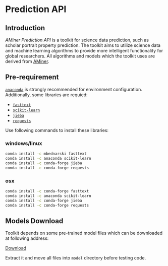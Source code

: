 # Prediction API
## Introduction

_AMiner Prediction API_ is a toolkit for science data prediction, such as scholar portrait property prediction. The toolkit aims to utilize science data and machine learning algorithms to provide more intelligent functionality for global researchers. All algorithms and models which the toolkit uses are derived from [AMiner](https://aminer.cn).

## Pre-requirement

[`anaconda`](https://www.anaconda.com/) is strongly recommended for environment configuration. Additionally, some libraries are requied:

* [`fasttext`](https://fasttext.cc/)
* [`scikit-learn`](https://scikit-learn.org/)
* [`jieba`](https://github.com/fxsjy/jieba)
* [`requests`](https://2.python-requests.org/)

Use following commands to install these libraries:

### windows/linux

```bash
conda install -c mbednarski fasttext
conda install -c anaconda scikit-learn
conda install -c conda-forge jieba
conda install -c conda-forge requests
```

### osx

```bash
conda install -c conda-forge fasttext
conda install -c anaconda scikit-learn
conda install -c conda-forge jieba
conda install -c conda-forge requests
```

## Models Download

Toolkit depends on some pre-trained model files which can be downloaded at following address:

[Download](https://lfs.aminer.cn/misc/model.zip)

Extract it and move all files into `model` directory before testing code.
